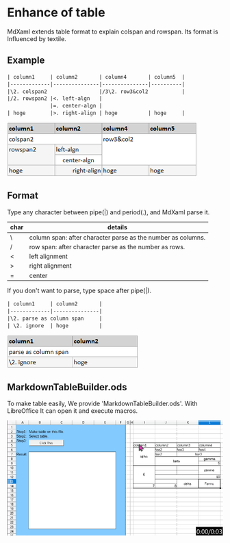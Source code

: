 # Enhance of table

MdXaml extends table format to explain colspan and rowspan. Its format is Influenced by textile.

## Example

```txt
| column1     | column2       | column4       | column5  |
|-------------|---------------|---------------|----------|
|\2. colspan2                 |/3\2. row3&col2           |
|/2. rowspan2 |<. left-algn   |
              |=. center-algn |
| hoge        |>. right-align | hoge          | hoge     |

```
![view1](generated_table.1.png)

## Format

Type any character between pipe(|) and period(.), and MdXaml parse it.

| char | details                                                      |
|------|--------------------------------------------------------------|
| \\   | column span: after character parse as the number as columns. |
| /    | row span: after character parse as the number as rows.       |
| <    | left alignment  |
| >    | right alignment |
| =    | center          |

If you don't want to parse, type space after pipe(|).

```txt
| column1     | column2       |
|-------------|---------------|
|\2. parse as column span     |
| \2. ignore  | hoge          |
```

![view2](generated_table.2.png)


## MarkdownTableBuilder.ods

To make table easily, We provide 'MarkdownTableBuilder.ods'.
With LibreOffice It can open it and execute macros.

![how to](howtouse_mdtblbuilder.gif)